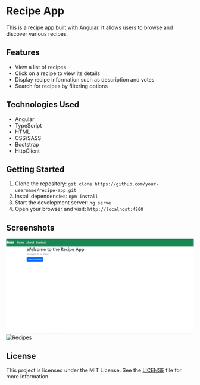 # Recipe App

This is a recipe app built with Angular. It allows users to browse and discover various recipes.

## Features

- View a list of recipes
- Click on a recipe to view its details
- Display recipe information such as description and votes
- Search for recipes by filtering options

## Technologies Used

- Angular
- TypeScript
- HTML
- CSS/SASS
- Bootstrap
- HttpClient

## Getting Started

1. Clone the repository: `git clone https://github.com/your-username/recipe-app.git`
2. Install dependencies: `npm install`
3. Start the development server: `ng serve`
4. Open your browser and visit: `http://localhost:4200`

## Screenshots

![Home Page](home-page.png)
![Recipes](screenshots/recettes.png)

## License

This project is licensed under the MIT License. See the [LICENSE](LICENSE) file for more information.
